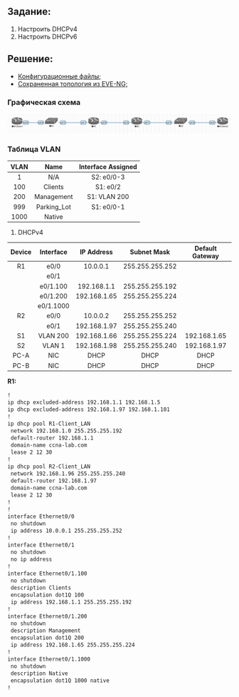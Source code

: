 ## Задание:

1. Настроить DHCPv4
2. Настроить DHCPv6

##  Решение:

- [Конфигурационные файлы;](configs/)
- [Сохраненная топология из EVE-NG;](eve-ng_lab_DHCP.zip)

### Графическая схема

![](Topology.PNG)

### Таблица VLAN

| VLAN |     Name    | Interface Assigned |
|:----:|:-----------:|:------------------:|
| 1    | N/A         | S2: e0/0-3         |
| 100  | Clients     | S1: e0/2           |
| 200  | Management  | S1: VLAN 200       |
| 999  | Parking_Lot | S1: e0/0-1         |
| 1000 | Native      |                    |

1. DHCPv4

| Device | Interface |  IP Address  |   Subnet Mask   | Default Gateway |
|:------:|:---------:|:------------:|:---------------:|:---------------:|
| R1     | e0/0      | 10.0.0.1     | 255.255.255.252 |                 |
|        | e0/1      |              |                 |                 |
|        | e0/1.100  | 192.168.1.1  | 255.255.255.192 |                 |
|        | e0/1.200  | 192.168.1.65 | 255.255.255.224 |                 |
|        | e0/1.1000 |              |                 |                 |
| R2     | e0/0      | 10.0.0.2     | 255.255.255.252 |                 |
|        | e0/1      | 192.168.1.97 | 255.255.255.240 |                 |
| S1     | VLAN 200  | 192.168.1.66 | 255.255.255.224 | 192.168.1.65    |
| S2     | VLAN 1    | 192.168.1.98 | 255.255.255.240 | 192.168.1.97    |
| PC-A   | NIC       | DHCP         | DHCP            | DHCP            |
| PC-B   | NIC       | DHCP         | DHCP            | DHCP            |

**R1:**
```{r, echo=FALSE}
!
ip dhcp excluded-address 192.168.1.1 192.168.1.5
ip dhcp excluded-address 192.168.1.97 192.168.1.101
!
ip dhcp pool R1-Client_LAN
 network 192.168.1.0 255.255.255.192
 default-router 192.168.1.1 
 domain-name ccna-lab.com
 lease 2 12 30
!
ip dhcp pool R2-Client_LAN
 network 192.168.1.96 255.255.255.240
 default-router 192.168.1.97 
 domain-name ccna-lab.com
 lease 2 12 30
!
!
interface Ethernet0/0
 no shutdown
 ip address 10.0.0.1 255.255.255.252
!
interface Ethernet0/1
 no shutdown
 no ip address
!
interface Ethernet0/1.100
 no shutdown
 description Clients
 encapsulation dot1Q 100
 ip address 192.168.1.1 255.255.255.192
!
interface Ethernet0/1.200
 no shutdown
 description Management
 encapsulation dot1Q 200
 ip address 192.168.1.65 255.255.255.224
!
interface Ethernet0/1.1000
 no shutdown
 description Native
 encapsulation dot1Q 1000 native
!
```